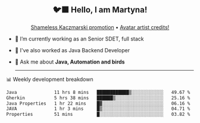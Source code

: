 <h2 align="center">🐦‍⬛ Hello, I am Martyna!</h2>
<p align="center">
  <a href="https://www.youtube.com/watch?v=JENxnESv-W4">Shameless Kaczmarski promotion</a> •
  <a href="https://karolina-cicholska.carrd.co">Avatar artist credits!</a>
</p>

- 🔭 I’m currently working as an Senior SDET, full stack
- 🎩 I've also worked as Java Backend Developer
- 💬 Ask me about **Java, Automation and birds**
  
  -------
  
📊 Weekly development breakdown

<!--START_SECTION:waka-->

```txt
Java              11 hrs 8 mins   ████████████▒░░░░░░░░░░░░   49.67 %
Gherkin           5 hrs 38 mins   ██████▒░░░░░░░░░░░░░░░░░░   25.16 %
Java Properties   1 hr 22 mins    █▓░░░░░░░░░░░░░░░░░░░░░░░   06.16 %
JAVA              1 hr 3 mins     █▒░░░░░░░░░░░░░░░░░░░░░░░   04.71 %
Properties        51 mins         █░░░░░░░░░░░░░░░░░░░░░░░░   03.82 %
```

<!--END_SECTION:waka-->
